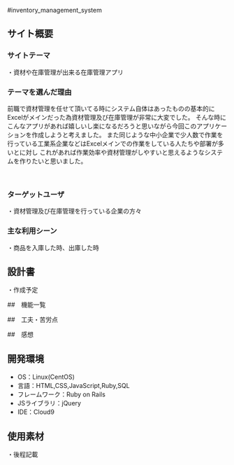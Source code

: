 #inventory_management_system

## サイト概要
### サイトテーマ
  ・資材や在庫管理が出来る在庫管理アプリ
### テーマを選んだ理由
  前職で資材管理を任せて頂いてる時にシステム自体はあったものの基本的にExcelがメインだった為資材管理及び在庫管理が非常に大変でした。
  そんな時にこんなアプリがあれば嬉しいし楽になるだろうと思いながら今回このアプリケーションを作成しようと考えました。
  また同じような中小企業で少人数で作業を行っている工業系企業などはExcelメインでの作業をしている人たちや部署が多いとに対し
  これがあれば作業効率や資材管理がしやすいと思えるようなシステムを作りたいと思いました。
  
  
  
​
### ターゲットユーザ
  ・資材管理及び在庫管理を行っている企業の方々
​
### 主な利用シーン
  ・商品を入庫した時、出庫した時
​
## 設計書
  ・作成予定

##　機能一覧

##　工夫・苦労点

##　感想
​
## 開発環境
- OS：Linux(CentOS)
- 言語：HTML,CSS,JavaScript,Ruby,SQL
- フレームワーク：Ruby on Rails
- JSライブラリ：jQuery
- IDE：Cloud9
​
## 使用素材
  ・後程記載
